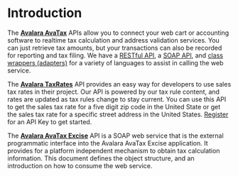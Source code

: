 # Introduction

The <a href="/#avatax-rest-api" target="_self">**Avalara AvaTax**</a> APIs allow you to connect your web cart or accounting software to realtime tax calculation and address validation services. You can just retrieve tax amounts, but your transactions can also be recorded for reporting and tax filing. We have a <a href="/#avatax-rest-api" target="_self">RESTful API</a>, a <a href="#avatax-soap-api" target="_self">SOAP API</a>, and <a href="http://developer.avalara.com/api-docs/api-sample-code" target="_parent">class wrappers (adapters)</a> for a variety of languages to assist in calling the web service.

The <a href="/#taxrates-api" target="_self">**Avalara TaxRates**</a> API provides an easy way for developers to use sales tax rates in their project. Our API is powered by our tax rule content, and rates are updated as tax rules change to stay current. You can use this API to get the sales tax rate for a five digit zip code in the United State or get the sales tax rate for a specific street address in the United States. <a href="http://taxratesapi.avalara.com/" target="_parent">Register</a> for an API Key to get started.

The <a href="/#excise-api" target="_self">**Avalara AvaTax Excise**</a> API is a SOAP web service that is the external programmatic interface into the Avalara AvaTax Excise application.   It provides for a platform independent mechanism to obtain tax calculation information.  This document defines the object structure, and an introduction on how to consume the web service.